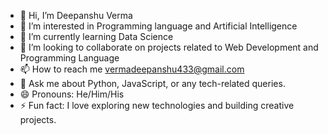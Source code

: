 - 👋 Hi, I’m Deepanshu Verma
- 👀 I’m interested in Programming language and Artificial Intelligence
- 🌱 I’m currently learning Data Science 
- 💞️ I’m looking to collaborate on projects related to Web Development and Programming Language
- 📫 How to reach me vermadeepanshu433@gmail.com
- 💬 Ask me about Python, JavaScript, or any tech-related queries.
- 😄 Pronouns: He/Him/His
- ⚡ Fun fact: I love exploring new technologies and building creative projects.

